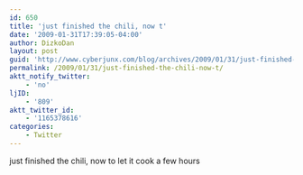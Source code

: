```yaml
---
id: 650
title: 'just finished the chili, now t'
date: '2009-01-31T17:39:05-04:00'
author: DizkoDan
layout: post
guid: 'http://www.cyberjunx.com/blog/archives/2009/01/31/just-finished-the-chili-now-t/'
permalink: /2009/01/31/just-finished-the-chili-now-t/
aktt_notify_twitter:
    - 'no'
ljID:
    - '809'
aktt_twitter_id:
    - '1165378616'
categories:
    - Twitter
---
```


just finished the chili, now to let it cook a few hours